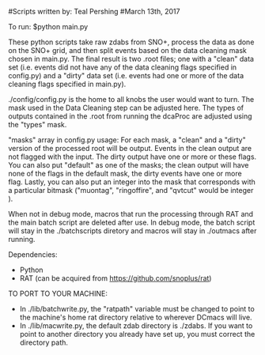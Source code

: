 #Scripts written by: Teal Pershing
#March 13th, 2017

To run: $python main.py

These python scripts take raw zdabs from SNO+, process the data as done on the
SNO+ grid, and then split events based on the data cleaning mask chosen in 
main.py.  The final result is two .root files; one with a "clean" data set
(i.e. events did not have any of the data cleaning flags specified in config.py)
and a "dirty" data set (i.e. events had one or more of the data cleaning flags
specified in main.py).

./config/config.py is the home to all knobs the user would want to turn.  The 
mask used in the Data Cleaning step can be adjusted here.  The types of outputs
contained in the .root from running the dcaProc are adjusted using the "types"
mask. 

"masks" array in config.py usage:
For each mask, a "clean" and a "dirty" version of the processed root will be output.
Events in the clean output are not flagged with the input.  The dirty output 
have one or more or these flags. You can also put "default" as one of the masks; 
the clean output will have none of the flags in the default mask, the dirty events
 have one or more flag.  Lastly, you can also put an integer into the mask that
corresponds with a particular bitmask ("muontag", "ringoffire", and "qvtcut" would
be integer ).


When not in debug mode, macros that run the processing through RAT and the main
batch script are deleted after use.  In debug mode, the batch script will stay in
the ./batchscripts diretory and macros will stay in ./outmacs after running.

Dependencies:

  - Python
  - RAT (can be acquired from https://github.com/snoplus/rat)

TO PORT TO YOUR MACHINE:

 - In ./lib/batchwrite.py, the "ratpath" variable must be changed to point to the
machine's home rat directory relative to wherever DCmacs will live.
 - In ./lib/macwrite.py, the default zdab directory is ./zdabs.  If you
want to point to another directory you already have set up, you
must correct the directory path.

